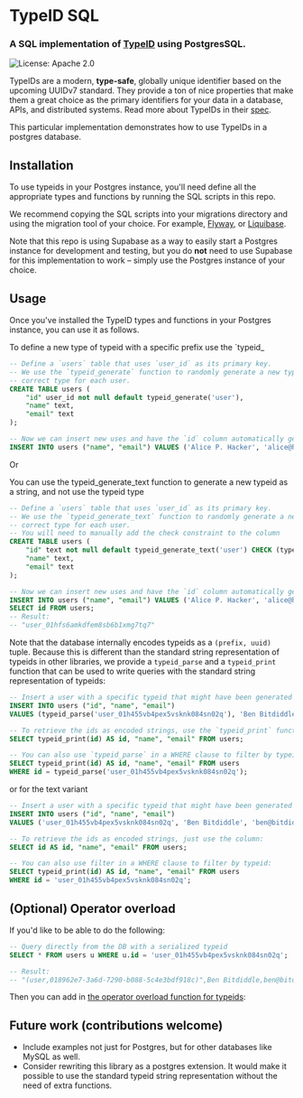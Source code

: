# TypeID SQL

### A SQL implementation of [TypeID](https://github.com/jetify-com/typeid) using PostgresSQL.

![License: Apache 2.0](https://img.shields.io/github/license/jetpack-io/typeid-sql)

TypeIDs are a modern, **type-safe**, globally unique identifier based on the upcoming
UUIDv7 standard. They provide a ton of nice properties that make them a great choice
as the primary identifiers for your data in a database, APIs, and distributed systems.
Read more about TypeIDs in their [spec](https://github.com/jetify-com/typeid).

This particular implementation demonstrates how to use TypeIDs in a postgres database.

## Installation

To use typeids in your Postgres instance, you'll need define all the
appropriate types and functions by running the SQL scripts in this repo.

We recommend copying the SQL scripts into your migrations directory and using the
migration tool of your choice. For example, [Flyway](https://flywaydb.org/), or
[Liquibase](https://www.liquibase.org/).

Note that this repo is using Supabase as a way to easily start a Postgres instance
for development and testing, but you do **not** need to use Supabase for this
implementation to work – simply use the Postgres instance of your choice.

## Usage

Once you've installed the TypeID types and functions in your Postgres instance,
you can use it as follows.

To define a new type of typeid with a specific prefix use the `typeid\_

```sql
-- Define a `users` table that uses `user_id` as its primary key.
-- We use the `typeid_generate` function to randomly generate a new typeid of the
-- correct type for each user.
CREATE TABLE users (
    "id" user_id not null default typeid_generate('user'),
    "name" text,
    "email" text
);

-- Now we can insert new uses and have the `id` column automatically generated.
INSERT INTO users ("name", "email") VALUES ('Alice P. Hacker', 'alice@hacker.net');
```

Or

You can use the typeid_generate_text function to generate a new typeid as a string, and not use the typeid type

```sql
-- Define a `users` table that uses `user_id` as its primary key.
-- We use the `typeid_generate_text` function to randomly generate a new typeid of the
-- correct type for each user.
-- You will need to manually add the check constraint to the column
CREATE TABLE users (
    "id" text not null default typeid_generate_text('user') CHECK (typeid_check_text(id, 'user')),
    "name" text,
    "email" text
);

-- Now we can insert new uses and have the `id` column automatically generated.
INSERT INTO users ("name", "email") VALUES ('Alice P. Hacker', 'alice@hacker.net');
SELECT id FROM users;
-- Result:
-- "user_01hfs6amkdfem8sb6b1xmg7tq7"
```

Note that the database internally encodes typeids as a `(prefix, uuid)` tuple. Because
this is different than the standard string representation of typeids in other libraries,
we provide a `typeid_parse` and a `typeid_print` function that can be used to write
queries with the standard string representation of typeids:

```sql
-- Insert a user with a specific typeid that might have been generated elsewhere:
INSERT INTO users ("id", "name", "email")
VALUES (typeid_parse('user_01h455vb4pex5vsknk084sn02q'), 'Ben Bitdiddle', 'ben@bitdiddle.com');

-- To retrieve the ids as encoded strings, use the `typeid_print` function:
SELECT typeid_print(id) AS id, "name", "email" FROM users;

-- You can also use `typeid_parse` in a WHERE clause to filter by typeid:
SELECT typeid_print(id) AS id, "name", "email" FROM users
WHERE id = typeid_parse('user_01h455vb4pex5vsknk084sn02q');
```

or for the text variant

```sql
-- Insert a user with a specific typeid that might have been generated elsewhere:
INSERT INTO users ("id", "name", "email")
VALUES ('user_01h455vb4pex5vsknk084sn02q', 'Ben Bitdiddle', 'ben@bitdiddle.com');

-- To retrieve the ids as encoded strings, just use the column:
SELECT id AS id, "name", "email" FROM users;

-- You can also use filter in a WHERE clause to filter by typeid:
SELECT typeid_print(id) AS id, "name", "email" FROM users
WHERE id = 'user_01h455vb4pex5vsknk084sn02q';
```

## (Optional) Operator overload

If you'd like to be able to do the following:

```sql
-- Query directly from the DB with a serialized typeid
SELECT * FROM users u WHERE u.id = 'user_01h455vb4pex5vsknk084sn02q';

-- Result:
-- "(user,018962e7-3a6d-7290-b088-5c4e3bdf918c)",Ben Bitdiddle,ben@bitdiddle.com
```

Then you can add in [the operator overload function for typeids](https://github.com/search?q=repo%3Ajetpack-io%2Ftypeid-sql%20compare_type_id_equality&type=code):

## Future work (contributions welcome)

-   Include examples not just for Postgres, but for other databases like MySQL as well.
-   Consider rewriting this library as a postgres extension. It would make it possible to
    use the standard typeid string representation without the need of extra functions.
